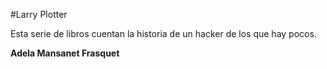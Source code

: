 #Larry Plotter

Esta serie de libros cuentan la historia de un hacker de los que hay pocos.

**Adela Mansanet Frasquet**
